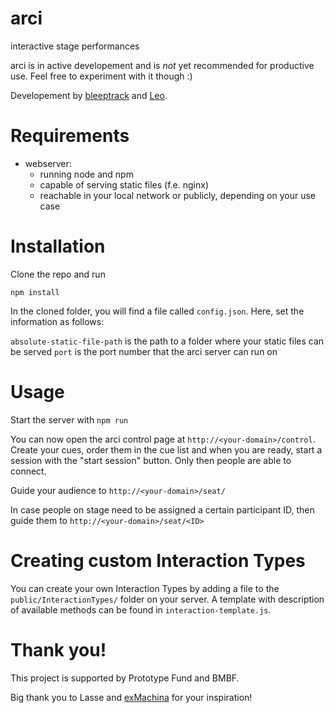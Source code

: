 # arci
interactive stage performances

arci is in active developement and is _not_ yet recommended for productive use. Feel free to experiment with it though :)

Developement by [bleeptrack](https://www.bleeptrack.de) and [Leo](https://www.instagram.com/henrikeiglesiasinsta).

# Requirements

- webserver:
  - running node and npm
  - capable of serving static files (f.e. nginx)
  - reachable in your local network or publicly, depending on your use case

# Installation

Clone the repo and run

```npm install```



In the cloned folder, you will find a file called ```config.json```. Here, set the information as follows:

```absolute-static-file-path``` is the path to a folder where your static files can be served
```port``` is the port number that the arci server can run on

# Usage

Start the server with ```npm run```

You can now open the arci control page at ```http://<your-domain>/control```.
Create your cues, order them in the cue list and when you are ready, start a session with the "start session" button. Only then people are able to connect.

Guide your audience to ```http://<your-domain>/seat/```

In case people on stage need to be assigned a certain participant ID, then guide them to ```http://<your-domain>/seat/<ID>```

# Creating custom Interaction Types

You can create your own Interaction Types by adding a file to the ```public/InteractionTypes/``` folder on your server. A template with description of available methods can be found in ```interaction-template.js```.

# Thank you!

This project is supported by Prototype Fund and BMBF.

Big thank you to Lasse and [exMachina](https://machinaex.org/) for your inspiration!

